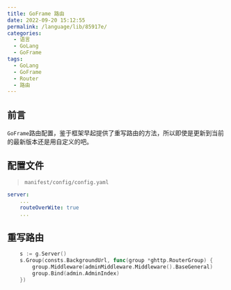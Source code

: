 ```yaml
---
title: GoFrame 路由
date: 2022-09-20 15:12:55
permalink: /language/lib/85917e/
categories:
  - 语言
  - GoLang
  - GoFrame
tags:
  - GoLang
  - GoFrame
  - Router
  - 路由
---
```


## 前言

`GoFrame`路由配置，鉴于框架早起提供了重写路由的方法，所以即使是更新到当前的最新版本还是用自定义的吧。

<!-- more -->

## 配置文件

> `manifest/config/config.yaml`

```yaml
server:
    ...
    routeOverWite: true
    ...
```

## 重写路由

```go
	s := g.Server()
	s.Group(consts.BackgroundUrl, func(group *ghttp.RouterGroup) {
		group.Middleware(adminMiddleware.Middleware().BaseGeneral)
		group.Bind(admin.AdminIndex)
	})
```
